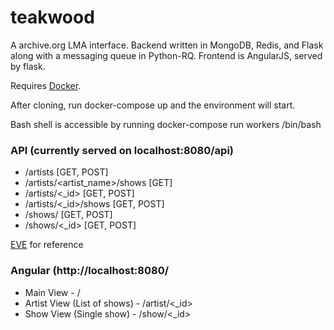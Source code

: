 # teakwood

A archive.org LMA interface. Backend written in MongoDB, Redis, and Flask along with a messaging queue in Python-RQ. Frontend is AngularJS, served by flask.

Requires [Docker](http://docker.com). 

After cloning, run docker-compose up and the environment will start.  

Bash shell is accessible by running docker-compose run workers /bin/bash


### API (currently served on localhost:8080/api)
- /artists [GET, POST]
- /artists/<artist_name>/shows [GET]
- /artists/<_id> [GET, POST]
- /artists/<_id>/shows [GET, POST]
- /shows/ [GET, POST]
- /shows/<_id> [GET, POST]

[EVE](http://python-eve.org) for reference

### Angular (http://localhost:8080/
- Main View - /
- Artist View (List of shows) - /artist/<_id>
- Show View (Single show) - /show/<_id>
